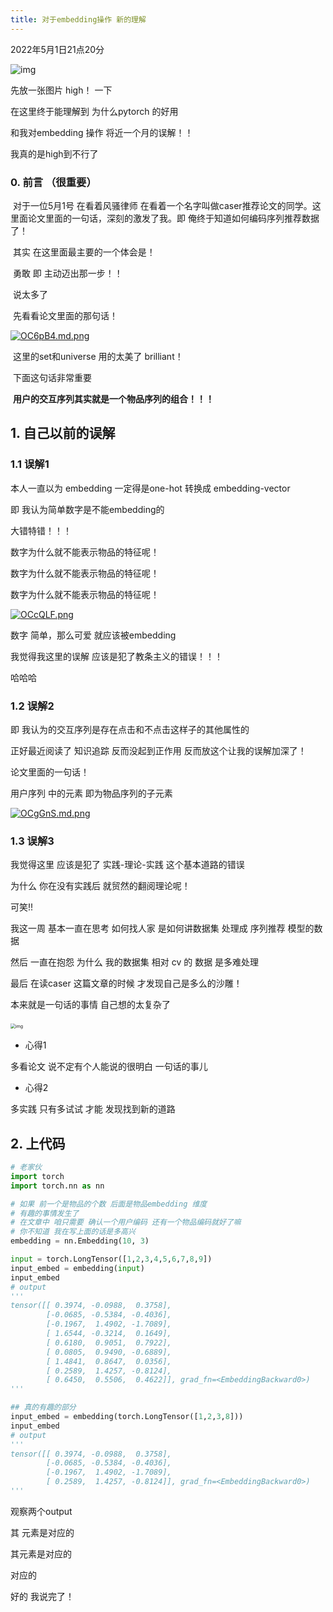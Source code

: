 ```yaml
---
title: 对于embedding操作 新的理解
---
```


2022年5月1日21点20分

 ![img](https://img1.baidu.com/it/u=3901286021,700704377&fm=253&fmt=auto&app=120&f=GIF?w=320&h=180) 

先放一张图片 high！ 一下 

在这里终于能理解到 为什么pytorch 的好用 

和我对embedding 操作 将近一个月的误解！！

我真的是high到不行了

### 0. 前言 （很重要）

​	对于一位5月1号 在看着风骚律师 在看着一个名字叫做caser推荐论文的同学。这里面论文里面的一句话，深刻的激发了我。即 俺终于知道如何编码序列推荐数据了！

​	其实 在这里面最主要的一个体会是！

​	勇敢 即 主动迈出那一步！！ 

​	说太多了

​	先看看论文里面的那句话！

[![OC6pB4.md.png](https://s1.ax1x.com/2022/05/01/OC6pB4.md.png)](https://imgtu.com/i/OC6pB4)

​	这里的set和universe 用的太美了 brilliant！ 

​	下面这句话非常重要 

​	**用户的交互序列其实就是一个物品序列的组合！！！**

## 1. 自己以前的误解

### 1.1 误解1

本人一直以为 embedding 一定得是one-hot 转换成 embedding-vector

即 我认为简单数字是不能embedding的

大错特错！！！

数字为什么就不能表示物品的特征呢！

数字为什么就不能表示物品的特征呢！

数字为什么就不能表示物品的特征呢！

[![OCcQLF.png](https://s1.ax1x.com/2022/05/01/OCcQLF.png)](https://imgtu.com/i/OCcQLF)

数字 简单，那么可爱  就应该被embedding 

我觉得我这里的误解 应该是犯了教条主义的错误！！！

哈哈哈

### 1.2 误解2

即 我认为的交互序列是存在点击和不点击这样子的其他属性的

正好最近阅读了 知识追踪 反而没起到正作用 反而放这个让我的误解加深了！

论文里面的一句话！

用户序列 中的元素 即为物品序列的子元素

[![OCgGnS.md.png](https://s1.ax1x.com/2022/05/01/OCgGnS.md.png)](https://imgtu.com/i/OCgGnS)

### 1.3 误解3

我觉得这里 应该是犯了 实践-理论-实践 这个基本道路的错误

为什么 你在没有实践后 就贸然的翻阅理论呢！

可笑!!

我这一周 基本一直在思考 如何找人家 是如何讲数据集 处理成 序列推荐 模型的数据

然后 一直在抱怨 为什么 我的数据集 相对 cv 的 数据 是多难处理

最后 在读caser 这篇文章的时候 才发现自己是多么的沙雕！

本来就是一句话的事情 自己想的太复杂了

​                                            <img src="https://img0.baidu.com/it/u=1720648519,1474192396&amp;fm=253&amp;fmt=auto&amp;app=138&amp;f=JPEG?w=300&amp;h=300" alt="img" style="zoom:50%;" /> 

- 心得1

多看论文 说不定有个人能说的很明白 一句话的事儿

- 心得2

多实践 只有多试试 才能 发现找到新的道路

## 2. 上代码

```python
# 老家伙
import torch
import torch.nn as nn

# 如果 前一个是物品的个数 后面是物品embedding 维度
# 有趣的事情发生了
# 在文章中 咱只需要 确认一个用户编码 还有一个物品编码就好了嘛
# 你不知道 我在写上面的话是多高兴
embedding = nn.Embedding(10, 3)
```

```python
input = torch.LongTensor([1,2,3,4,5,6,7,8,9])
input_embed = embedding(input)
input_embed
# output
'''
tensor([[ 0.3974, -0.0988,  0.3758],
        [-0.0685, -0.5384, -0.4036],
        [-0.1967,  1.4902, -1.7089],
        [ 1.6544, -0.3214,  0.1649],
        [ 0.6180,  0.9051,  0.7922],
        [ 0.0805,  0.9490, -0.6889],
        [ 1.4841,  0.8647,  0.0356],
        [ 0.2589,  1.4257, -0.8124],
        [ 0.6450,  0.5506,  0.4622]], grad_fn=<EmbeddingBackward0>)
'''

```

```python
## 真的有趣的部分
input_embed = embedding(torch.LongTensor([1,2,3,8]))
input_embed
# output
'''
tensor([[ 0.3974, -0.0988,  0.3758],
        [-0.0685, -0.5384, -0.4036],
        [-0.1967,  1.4902, -1.7089],
        [ 0.2589,  1.4257, -0.8124]], grad_fn=<EmbeddingBackward0>)
'''
```

观察两个output 

其 元素是对应的

其元素是对应的

对应的

好的 我说完了！